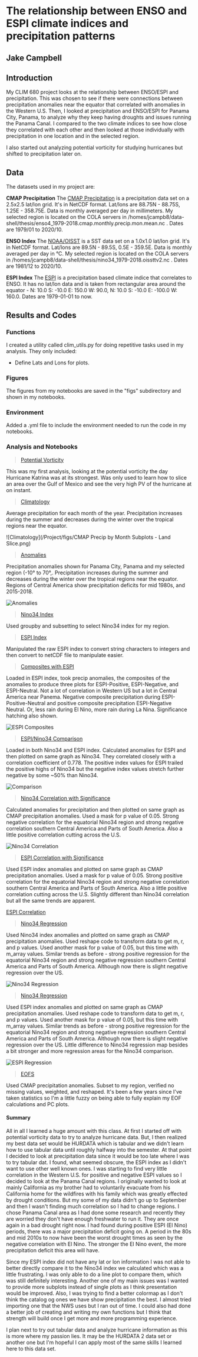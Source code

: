 # The relationship between ENSO and ESPI climate indices and precipitation patterns

## Jake Campbell

## Introduction

My CLIM 680 project looks at the relationship between ENSO/ESPI and precipitation. This was chosen to see if there were connections between precipitation anomalies near the equator that correlated with anomalies in the Western U.S. Then, I looked at precipitation and ENSO/ESPI for Panama City, Panama, to analyze why they keep having droughts and issues running the Panama Canal. I compared to the two climate indices to see how close they correlated with each other and then looked at those individually with precipitation in one location and in the selected region.

I also started out analyzing potential vorticity for studying hurricanes but shifted to precipitation later on.

## Data

The datasets used in my project are:

__CMAP Precipitation__
The [CMAP Precipitation](https://psl.noaa.gov/data/gridded/data.cmap.html) is a precipitation data set on a 2.5x2.5 lat/lon grid. It's in NetCDF format. Lat/lons are 88.75N - 88.75S, 1.25E - 358.75E. Data is monthly averaged per day in millimeters. My selected region is located on the COLA servers in /homes/jcampb8/data-shell/thesis/enso4_1979-2018.cmap.monthly.precip.mon.mean.nc . Dates are 1979/01 to 2020/10.

__ENSO Index__
The [NOAA/OISST](https://kpegion.github.io/COLA-DATASETS-CATALOG/sst.mnmean.nc) is a SST data set on a 1.0x1.0 lat/lon grid. It's in NetCDF format. Lat/lons are 89.5N - 89.5S, 0.5E - 359.5E. Data is monthly averaged per day in °C. My selected region is located on the COLA servers in /homes/jcampb8/data-shell/thesis/nino34_1979-2018.oissttv2.nc . Dates are 1981/12 to 2020/10.

__ESPI Index__
The [ESPI](https://cmr.earthdata.nasa.gov/search/concepts/C1214428057-SCIOPS.html) is a precipitation based climate indice that correlates to ENSO. It has no lat/lon data and is taken from rectangular area around the equator - N: 10.0 S: -10.0 E: 150.0 W: 90.0, N: 10.0 S: -10.0 E: -100.0 W: 160.0. Dates are 1979-01-01 to now.

## Results and Codes

### Functions
I created a utility called clim_utils.py for doing repetitive tasks used in my analysis.
They only included:
* Define Lats and Lons for plots.

### Figures

The figures from my notebooks are saved in the "figs" subdirectory and shown in my notebooks.

### Environment

Added a .yml file to include the environment needed to run the code in my notebooks.

### Analysis and Notebooks

>[Potential Vorticity](https://github.com/Jcampbell-8/CLIM-680/blob/master/Project/code%20notebooks/Assignment1-Campbell-PV.ipynb) 

This was my first analysis, looking at the potential vorticity the day Hurricane Katrina was at its strongest. Was only used to learn how to slice an area over the Gulf of Mexico and see the very high PV of the hurricane at on instant.


>[Climatology](https://github.com/Jcampbell-8/CLIM-680/blob/master/Project/code%20notebooks/Assignment2-Campbell.ipynb) 

Average precipitation for each month of the year. Precipitation increases during the summer and decreases during the winter over the tropical regions near the equator.

![Climatology](/Project/figs/CMAP Precip by Month Subplots - Land Slice.png)
>[Anomalies](https://github.com/Jcampbell-8/CLIM-680/blob/master/Project/code%20notebooks/Project-Clim%26Anomalies.ipynb) 

Precipitation anomalies shown for Panama City, Panama and my selected region (-10° to 70°,. Precipitation increases during the summer and decreases during the winter over the tropical regions near the equator. Regions of Central America show precipitation deficits for mid 1980s, and 2015-2018.

![Anomalies](https://github.com/Jcampbell-8/CLIM-680/blob/master/Project/figs/PC1979-2019%20Precip%20Anomalies.png)

>[Nino34 Index](https://github.com/Jcampbell-8/CLIM-680/blob/master/Project/code%20notebooks/Project-Subsetting-Nino34.ipynb) 

Used groupby and subsetting to select Nino34 index for my region.


>[ESPI Index](https://github.com/Jcampbell-8/CLIM-680/blob/master/Project/code%20notebooks/Project-ConvertEspiToNETCDF.ipynb) 

Manipulated the raw ESPI index to convert string characters to integers and then convert to netCDF file to manipulate easier.


>[Composites with ESPI](https://github.com/Jcampbell-8/CLIM-680/blob/master/Project/code%20notebooks/Assignment3-Campbell.ipynb) 

Loaded in ESPI index, took precip anomalies, the composites of the anomalies to produce three plots for ESPI-Positive, ESPI-Negative, and ESPI-Neutral. Not a lot of correlation in Western US but a lot in Central America near Panema. Negative composite precipitation during ESPI-Positive-Neutral and positive composite precipitation ESPI-Negative Neutral. Or, less rain during El Nino, more rain during La Nina. Significance hatching also shown.

![ESPI Composites](https://github.com/Jcampbell-8/CLIM-680/blob/master/Project/figs/Composite%20ESPI%20plots.png)

>[ESPI/Nino34 Comparison](https://github.com/Jcampbell-8/CLIM-680/blob/master/Project/code%20notebooks/Project-Nino%2CESPI%20comparison.ipynb) 

Loaded in both Nino34 and ESPI index. Calculated anomalies for ESPI and then plotted on same graph as Nino34. They correlated closely with a correlation coefficient of 0.778. The positive index values for ESPI trailed the positive highs of Nino34 but the negative index values stretch further negative by some ~50% than Nino34.

![Comparison](https://github.com/Jcampbell-8/CLIM-680/blob/master/Project/figs/Comparison-ESPI%2CENSO.png)
>[Nino34 Correlation with Significance](https://github.com/Jcampbell-8/CLIM-680/blob/master/Project/code%20notebooks/Project-Correlation-Nino.ipynb) 

Calculated anomalies for precipitation and then plotted on same graph as CMAP precipitation anomalies. Used a mask for p value of 0.05. Strong negative correlation for the equatorial Nino34 region and strong negative correlation southern Central America and Parts of South America. Also a little positive correlation cutting across the U.S.

![Nino34 Correlation](https://github.com/Jcampbell-8/CLIM-680/blob/master/Project/figs/Correlaton-ENSO%2CPrecip.png)
>[ESPI Correlation with Significance](https://github.com/Jcampbell-8/CLIM-680/blob/master/Project/code%20notebooks/Project-Correlation-ESPI.ipynb) 

Used ESPI index anomalies and plotted on same graph as CMAP precipitation anomalies. Used a mask for p value of 0.05. Strong positive correlation for the equatorial Nino34 region and strong negative correlation southern Central America and Parts of South America. Also a little positive correlation cutting across the U.S. Slightly different than Nino34 correlation but all the same trends are apparent.

[ESPI Correlation](https://github.com/Jcampbell-8/CLIM-680/blob/master/Project/figs/Correlaton-ESPI%2CPrecip.png)
>[Nino34 Regression](https://github.com/Jcampbell-8/CLIM-680/blob/master/Project/code%20notebooks/Project-Regression-Nino.ipynb) 

Used Nino34 index anomalies and plotted on same graph as CMAP precipitation anomalies. Used reshape code to transform data to get m, r, and p values. Used another mask for p value of 0.05, but this time with m_array values. Similar trends as before - strong positive regression for the equatorial Nino34 region and strong negative regression southern Central America and Parts of South America. Although now there is slight negative regression over the US.

![Nino34 Regression](https://github.com/Jcampbell-8/CLIM-680/blob/master/Project/figs/Correlaton-ESPI%2CPrecip.png)
>[Nino34 Regression](https://github.com/Jcampbell-8/CLIM-680/blob/master/Project/code%20notebooks/Project-Regression-ESPI.ipynb) 

Used ESPI index anomalies and plotted on same graph as CMAP precipitation anomalies. Used reshape code to transform data to get m, r, and p values. Used another mask for p value of 0.05, but this time with m_array values. Similar trends as before - strong positive regression for the equatorial Nino34 region and strong negative regression southern Central America and Parts of South America. Although now there is slight negative regression over the US. Little difference to Nino34 regression map besides a bit stronger and more regression areas for the Nino34 comparison.

![ESPI Regression](https://github.com/Jcampbell-8/CLIM-680/blob/master/Project/figs/Regression-ESPI%2CPrecip.png)
>[EOFS](https://github.com/Jcampbell-8/CLIM-680/blob/master/Project/code%20notebooks/Project-EOFs.ipynb) 

Used CMAP precipitation anomalies. Subset to my region, verified no missing values, weighted, and reshaped. It's been a few years since I've taken statistics so I'm a little fuzzy on being able to fully explain my EOF calculations and PC plots.

#### Summary

All in all I learned a huge amount with this class. At first I started off with potential vorticity data to try to analyze hurricane data. But, I then realized my best data set would be HURDATA which is tabular and we didn't learn how to use tabular data until roughly halfway into the semester. At that point I decided to look at precipitation data since it would be too late where I was to try tabular dat. I found, what seemed obscure, the ESPI index as I didn't want to use other well known ones. I was starting to find very little correlation in the Western U.S. for positive and negative ESPI values so I decided to look at the Panama Canal regions. I originally wanted to look at mainly California as my brother had to voluntarily evacuate from his California home for the wildfires with his family which was greatly effected by drought conditions. But my some of my data didn't go up to September and then I wasn't finding much correlation so I had to change regions. I chose Panama Canal area as I had done some research and recently they are worried they don't have enough freshwater to run it. They are once again in a bad drought right now. I had found during positive ESPI (El Nino) periods, there was a major precipitation deficit going on. A period in the 80s and mid 2010s to now have been the worst drought times as seen by the negative correlation with El Nino. The stronger the El Nino event, the more precipitation deficit this area will have. 

Since my ESPI index did not have any lat or lon information I was not able to better directly compare it to the Nino34 index we calculated which was a little frustrating. I was only able to do a line plot to compare them, which was still definitely interesting. Another one of my main issues was I wanted to provide more subplots instead of single plots as I think presentation would be improved. Also, I was trying to find a better colormap as I don't think the catalog og ones we have show precipitation the best. I almost tried importing one that the NWS uses but I ran out of time. I could also had done a better job of creating and writing my own functions but I think that strength will build once I get more and more programming experience.

I plan next to try out tabular data and analyze hurricane information as this is more where my passion lies. It may be the HURDATA 2 data set or another one but I'm hopeful I can apply most of the same skills I learned here to this data set.
